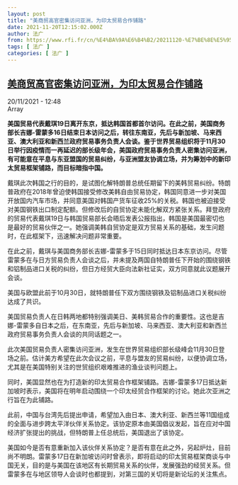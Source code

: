 ```yaml
---
layout: post
title: "美商贸高官密集访问亚洲，为印太贸易合作铺路"
date: 2021-11-20T12:15:02.000Z
author: 法广
from: https://www.rfi.fr/cn/%E4%BA%9A%E6%B4%B2/20211120-%E7%BE%8E%E5%95%86%E8%B4%B8%E9%AB%98%E5%AE%98%E5%AF%86%E9%9B%86%E8%AE%BF%E9%97%AE%E4%BA%9A%E6%B4%B2%EF%BC%8C%E4%B8%BA%E5%8D%B0%E5%A4%AA%E8%B4%B8%E6%98%93%E5%90%88%E4%BD%9C%E9%93%BA%E8%B7%AF
tags: [ 法广 ]
categories: [ 法广 ]
---
```

<!--1637410502000-->
[美商贸高官密集访问亚洲，为印太贸易合作铺路](https://www.rfi.fr/cn/%E4%BA%9A%E6%B4%B2/20211120-%E7%BE%8E%E5%95%86%E8%B4%B8%E9%AB%98%E5%AE%98%E5%AF%86%E9%9B%86%E8%AE%BF%E9%97%AE%E4%BA%9A%E6%B4%B2%EF%BC%8C%E4%B8%BA%E5%8D%B0%E5%A4%AA%E8%B4%B8%E6%98%93%E5%90%88%E4%BD%9C%E9%93%BA%E8%B7%AF)
------

<div>
<div>20/11/2021 - 12:48</div>Array<p><strong>                    美国贸易代表戴琪19日离开东京，抵达韩国首都首尔访问。在此之前，美国商务部长吉娜-雷蒙多16日结束日本访问之后，转往东南亚，先后与新加坡、马来西亚、澳大利亚和新西兰政府贸易事务负责人会谈。鉴于世界贸易组织将于11月30日举行因疫情而一再延迟的部长级年会，美国政府贸易事务负责人密集访问亚洲，有可能意在平息与东亚盟国的贸易纠纷，与亚洲盟友协调立场，并为筹划中的新印太贸易框架铺路，而目标暗指中国。                </strong></p><div >                    <p>戴琪此次韩国之行的目的，是试图化解特朗普总统任期留下的美韩贸易纠纷。特朗普政府在2018年曾迫使韩国接受修改美韩自由贸易协定，韩国同意进一步对美国开放国内汽车市场，并同意美国对韩国产货车征收25%的关税。韩国也被迫接受对美国钢铁出口制定配额。但修改后的自贸协定未能化解双方紧张关系。拜登政府的贸易代表戴琪19日与韩国贸易部长会晤后发表公报指出，韩国是美国最密切也是最好的贸易伙伴之一。她强调美韩自贸协定是双方贸易关系的基础，发生问题时，在此框架下，迅速解决问题非常重要。</p><p>在此之前，戴琪与美国商务部长吉娜-雷蒙多于15日同时抵达日本东京访问。尽管雷蒙多在与日方贸易负责人会谈之后，并未提及两国自特朗普任下开始的围绕钢铁和铝制品进口关税的纠纷，但日方经贸大臣向法新社证实，双方同意就此议题展开会谈。</p><p>美国与欧盟此前于10月30日，就特朗普任下双方围绕钢铁及铝制品进口关税纠纷达成了共识。</p><p>美国贸易负责人在日韩两地都特别强调美日、美韩贸易合作的重要性。这也是吉娜-雷蒙多自日本之后，在东南亚，先后与新加坡、马来西亚、澳大利亚和新西兰政府贸易事务负责人会谈的共同话题之一。</p><p>此次美国贸易负责人密集访问亚洲，发生在世界贸易组织部长级峰会11月30日登场之前。估计美方希望在此次会议之前，平息与盟友的贸易纠纷，以便协调立场，尤其是在美国特别关注的世贸组织艰难推进的渔业谈判问题上。</p><p>同时，美国显然也在为打造新的印太贸易合作框架铺路。吉娜-雷蒙多17日抵达新加坡时表示，美国将在明年启动围绕一个印太经贸合作框架的讨论。她此次亚洲之行旨在为此铺路。</p><p>此前，中国与台湾先后提出申请，希望加入由日本、澳大利亚、新西兰等11国组成的全面与进步跨太平洋伙伴关系协定。该协定原本由美国倡议发起，旨在应对中国经济扩张提出的挑战，但特朗普上任总统后，美国退出了该协定。</p><p>美国如今是否有意重新加入该伙伴关系协定？是否有意在此之外，另起炉灶，目前尚不明朗。雷蒙多17日在新加坡访问时曾表示，即将启动的印太贸易框架商谈与中国无关，目的是与美国在该地区有长期贸易关系的伙伴，发展强劲的经贸关系。但雷蒙多在与地区领导人会谈时也都提到，对第三国的关切将是新论坛的关注焦点。</p>                                            <div data-selfpromo-newsletter>    </div>    <div data-selfpromo-app>    </div>                </div>
</div>
